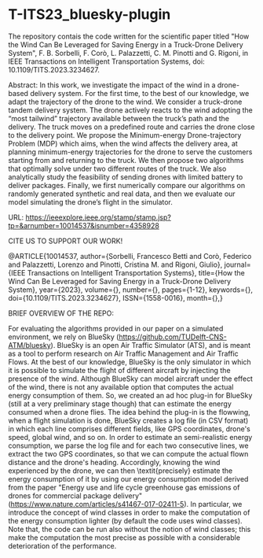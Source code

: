 # T-ITS23_bluesky-plugin

The repository contais the code written for the scientific paper titled "How the Wind Can Be Leveraged for Saving Energy in a Truck-Drone Delivery System", F. B. Sorbelli, F. Corò, L. Palazzetti, C. M. Pinotti and G. Rigoni, in IEEE Transactions on Intelligent Transportation Systems, doi: 10.1109/TITS.2023.3234627.

Abstract: In this work, we investigate the impact of the wind in a drone-based delivery system. For the first time, to the best of our knowledge, we adapt the trajectory of the drone to the wind. We consider a truck-drone tandem delivery system. The drone actively reacts to the wind adopting the “most tailwind” trajectory available between the truck’s path and the delivery. The truck moves on a predefined route and carries the drone close to the delivery point. We propose the Minimum-energy Drone-trajectory Problem (MDP) which aims, when the wind affects the delivery area, at planning minimum-energy trajectories for the drone to serve the customers starting from and returning to the truck. We then propose two algorithms that optimally solve under two different routes of the truck. We also analytically study the feasibility of sending drones with limited battery to deliver packages. Finally, we first numerically compare our algorithms on randomly generated synthetic and real data, and then we evaluate our model simulating the drone’s flight in the simulator.

URL: https://ieeexplore.ieee.org/stamp/stamp.jsp?tp=&arnumber=10014537&isnumber=4358928

CITE US TO SUPPORT OUR WORK!

@ARTICLE{10014537,
  author={Sorbelli, Francesco Betti and Corò, Federico and Palazzetti, Lorenzo and Pinotti, Cristina M. and Rigoni, Giulio},
  journal={IEEE Transactions on Intelligent Transportation Systems}, 
  title={How the Wind Can Be Leveraged for Saving Energy in a Truck-Drone Delivery System}, 
  year={2023},
  volume={},
  number={},
  pages={1-12},
  keywords={},
  doi={10.1109/TITS.2023.3234627},
  ISSN={1558-0016},
  month={},}
  
BRIEF OVERVIEW OF THE REPO:
 
For evaluating the algorithms provided in our paper on a simulated environment, we rely on BlueSky (https://github.com/TUDelft-CNS-ATM/bluesky).
BlueSky is an open Air Traffic Simulator (ATS), and is meant as a tool to perform research on Air Traffic Management and Air Traffic Flows.
At the best of our knowledge, BlueSky is the only simulator in which it is possible to simulate the flight of different aircraft by injecting the presence of the wind.
Although BlueSky can model aircraft under the effect of the wind, there is not any available option that computes the actual energy consumption of them.
So, we created an ad hoc plug-in for BlueSky (still at a very preliminary stage though) that can estimate the energy consumed when a drone flies.
The idea behind the plug-in is the flowwing, when a flight simulation is done, BlueSky creates a log file (in CSV format) in which each line comprises different fields, like GPS coordinates, drone's speed, global wind, and so on.
In order to estimate an semi-realistic energy consumption, we parse the log file and for each two consecutive lines, we extract the two GPS coordinates, so that we can compute the actual flown distance and the drone's heading.
Accordingly, knowing the wind experienced by the drone, we can then \textit{precisely} estimate the energy consumption of it by using our energy consumption model derived from the paper "Energy use and life cycle greenhouse gas emissions of drones for commercial package delivery" (https://www.nature.com/articles/s41467-017-02411-5).
In particular, we introduce the concept of wind classes in order to make the computation of the energy consumption lighter (by default the code uses wind classes).
Note that, the code can be run also without the notion of wind classes; this make the computation the most precise as possible with a considerable deterioration of the performance. 

